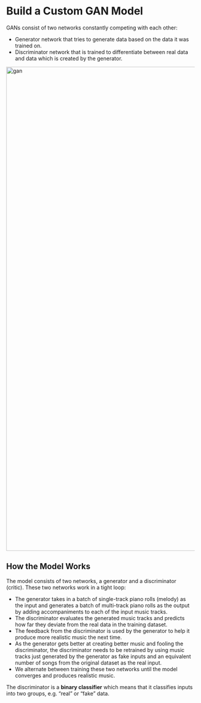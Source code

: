 # Build a Custom GAN Model
GANs consist of two networks constantly competing with each other:

  - Generator network that tries to generate data based on the data it was trained on.
  - Discriminator network that is trained to differentiate between real data and data which is created by the generator.

<img width="1291" alt="gan" src="https://user-images.githubusercontent.com/45710599/136113565-d5830e31-bdc5-49ea-8bd5-1e927bca4a66.png">

## How the Model Works

The model consists of two networks, a generator and a discriminator (critic). These two networks work in a tight loop:

  - The generator takes in a batch of single-track piano rolls (melody) as the input and generates a batch of multi-track piano rolls as the output by adding accompaniments to each of the input music tracks.
  - The discriminator evaluates the generated music tracks and predicts how far they deviate from the real data in the training dataset.
  - The feedback from the discriminator is used by the generator to help it produce more realistic music the next time.
  - As the generator gets better at creating better music and fooling the discriminator, the discriminator needs to be retrained by using music tracks just generated by the generator as fake inputs and an equivalent number of songs from the original dataset as the real input.
  - We alternate between training these two networks until the model converges and produces realistic music.

The discriminator is a **binary classifier** which means that it classifies inputs into two groups, e.g. “real” or “fake” data.

